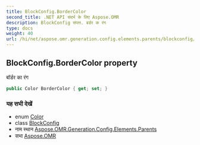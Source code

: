 ```yaml
---
title: BlockConfig.BorderColor
second_title: .NET API संदर्भ के लिए Aspose.OMR
description: BlockConfig संपत्त. बर्डर क रंग
type: docs
weight: 40
url: /hi/net/aspose.omr.generation.config.elements.parents/blockconfig/bordercolor/
---
```

## BlockConfig.BorderColor property

बॉर्डर का रंग

```csharp
public Color BorderColor { get; set; }
```

### यह सभी देखें

* enum [Color](../../../aspose.omr.generation/color/)
* class [BlockConfig](../)
* नाम स्थान [Aspose.OMR.Generation.Config.Elements.Parents](../../blockconfig/)
* सभा [Aspose.OMR](../../../)


